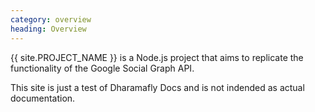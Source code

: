 ```yaml
---
category: overview
heading: Overview
---
```

&#8291;<span class="project-name">{{ site.PROJECT_NAME }}</span> is a Node.js project that aims to replicate the functionality of the Google Social Graph API.

This site is just a test of Dharamafly Docs and is not indended as actual documentation.